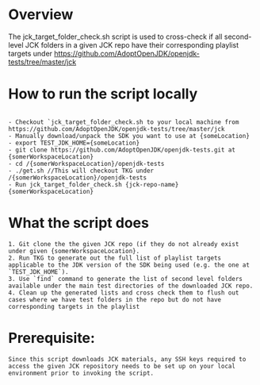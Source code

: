 # Overview 

The jck_target_folder_check.sh script is used to cross-check if all second-level JCK folders in a given JCK repo have their corresponding playlist targets under https://github.com/AdoptOpenJDK/openjdk-tests/tree/master/jck


# How to run the script locally 


```

- Checkout `jck_target_folder_check.sh to your local machine from https://github.com/AdoptOpenJDK/openjdk-tests/tree/master/jck
- Manually download/unpack the SDK you want to use at {someLocation}
- export TEST_JDK_HOME={someLocation}
- git clone https://github.com/AdoptOpenJDK/openjdk-tests.git at {somerWorkspaceLocation}
- cd /{somerWorkspaceLocation}/openjdk-tests
- ./get.sh //This will checkout TKG under /{somerWorkspaceLocation}/openjdk-tests
- Run jck_target_folder_check.sh {jck-repo-name} {somerWorkspaceLocation}

```

# What the script does 


```
1. Git clone the the given JCK repo (if they do not already exist under given {somerWorkspaceLocation}. 
2. Run TKG to generate out the full list of playlist targets applicable to the JDK version of the SDK being used (e.g. the one at `TEST_JDK_HOME`). 
3. Use `find` command to generate the list of second level folders available under the main test directories of the downloaded JCK repo.  
4. Clean up the generated lists and cross check them to flush out cases where we have test folders in the repo but do not have corresponding targets in the playlist 

```

# Prerequisite: 


```
Since this script downloads JCK materials, any SSH keys required to access the given JCK repository needs to be set up on your local environment prior to invoking the script. 

```
